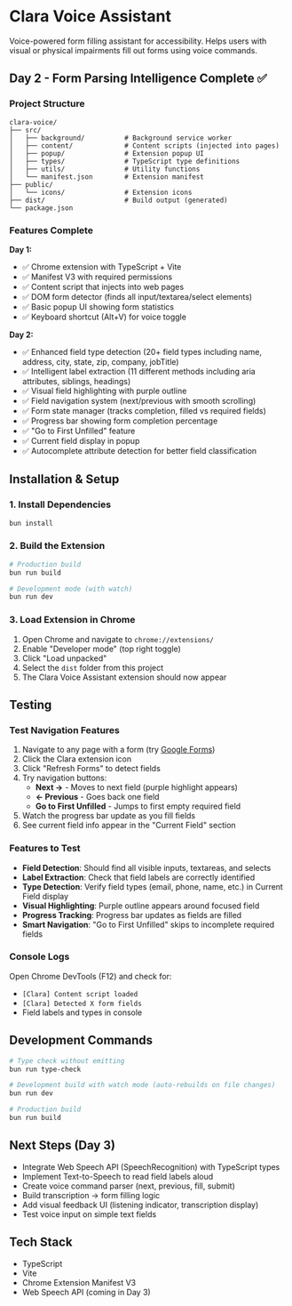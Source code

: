 # Clara Voice Assistant

Voice-powered form filling assistant for accessibility. Helps users with visual or physical impairments fill out forms using voice commands.

## Day 2 - Form Parsing Intelligence Complete ✅

### Project Structure
```
clara-voice/
├── src/
│   ├── background/          # Background service worker
│   ├── content/             # Content scripts (injected into pages)
│   ├── popup/               # Extension popup UI
│   ├── types/               # TypeScript type definitions
│   ├── utils/               # Utility functions
│   └── manifest.json        # Extension manifest
├── public/
│   └── icons/               # Extension icons
├── dist/                    # Build output (generated)
└── package.json
```

### Features Complete

**Day 1:**
- ✅ Chrome extension with TypeScript + Vite
- ✅ Manifest V3 with required permissions
- ✅ Content script that injects into web pages
- ✅ DOM form detector (finds all input/textarea/select elements)
- ✅ Basic popup UI showing form statistics
- ✅ Keyboard shortcut (Alt+V) for voice toggle

**Day 2:**
- ✅ Enhanced field type detection (20+ field types including name, address, city, state, zip, company, jobTitle)
- ✅ Intelligent label extraction (11 different methods including aria attributes, siblings, headings)
- ✅ Visual field highlighting with purple outline
- ✅ Field navigation system (next/previous with smooth scrolling)
- ✅ Form state manager (tracks completion, filled vs required fields)
- ✅ Progress bar showing form completion percentage
- ✅ "Go to First Unfilled" feature
- ✅ Current field display in popup
- ✅ Autocomplete attribute detection for better field classification

## Installation & Setup

### 1. Install Dependencies
```bash
bun install
```

### 2. Build the Extension
```bash
# Production build
bun run build

# Development mode (with watch)
bun run dev
```

### 3. Load Extension in Chrome
1. Open Chrome and navigate to `chrome://extensions/`
2. Enable "Developer mode" (top right toggle)
3. Click "Load unpacked"
4. Select the `dist` folder from this project
5. The Clara Voice Assistant extension should now appear

## Testing

### Test Navigation Features
1. Navigate to any page with a form (try [Google Forms](https://docs.google.com/forms/))
2. Click the Clara extension icon
3. Click "Refresh Forms" to detect fields
4. Try navigation buttons:
   - **Next →** - Moves to next field (purple highlight appears)
   - **← Previous** - Goes back one field
   - **Go to First Unfilled** - Jumps to first empty required field
5. Watch the progress bar update as you fill fields
6. See current field info appear in the "Current Field" section

### Features to Test
- **Field Detection**: Should find all visible inputs, textareas, and selects
- **Label Extraction**: Check that field labels are correctly identified
- **Type Detection**: Verify field types (email, phone, name, etc.) in Current Field display
- **Visual Highlighting**: Purple outline appears around focused field
- **Progress Tracking**: Progress bar updates as fields are filled
- **Smart Navigation**: "Go to First Unfilled" skips to incomplete required fields

### Console Logs
Open Chrome DevTools (F12) and check for:
- `[Clara] Content script loaded`
- `[Clara] Detected X form fields`
- Field labels and types in console

## Development Commands

```bash
# Type check without emitting
bun run type-check

# Development build with watch mode (auto-rebuilds on file changes)
bun run dev

# Production build
bun run build
```

## Next Steps (Day 3)
- Integrate Web Speech API (SpeechRecognition) with TypeScript types
- Implement Text-to-Speech to read field labels aloud
- Create voice command parser (next, previous, fill, submit)
- Build transcription → form filling logic
- Add visual feedback UI (listening indicator, transcription display)
- Test voice input on simple text fields

## Tech Stack
- TypeScript
- Vite
- Chrome Extension Manifest V3
- Web Speech API (coming in Day 3)
